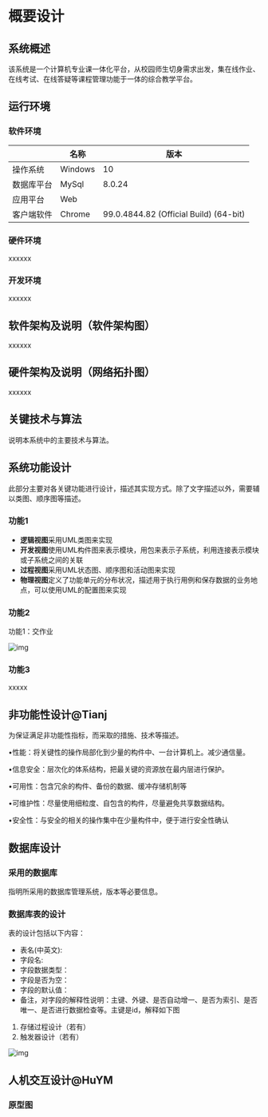 # 概要设计

## 系统概述

该系统是一个计算机专业课一体化平台，从校园师生切身需求出发，集在线作业、在线考试、在线答疑等课程管理功能于一体的综合教学平台。

## 运行环境

### 软件环境

|            | **名称** | **版本**                               |
| ---------- | -------- | -------------------------------------- |
| 操作系统   | Windows  | 10                                     |
| 数据库平台 | MySql    | 8.0.24                                 |
| 应用平台   | Web      |                                        |
| 客户端软件 | Chrome   | 99.0.4844.82 (Official Build) (64-bit) |

### 硬件环境

xxxxxx

### 开发环境

xxxxxx

## 软件架构及说明（软件架构图）

xxxxxx

## 硬件架构及说明（网络拓扑图）

xxxxxx

## 关键技术与算法

说明本系统中的主要技术与算法。

## 系统功能设计

此部分主要对各关键功能进行设计，描述其实现方式。除了文字描述以外，需要辅以类图、顺序图等描述。

### 功能1

- **逻辑视图**采用UML类图来实现
- **开发视图**使用UML构件图来表示模块，用包来表示子系统，利用连接表示模块或子系统之间的关联
- **过程视图**采用UML状态图、顺序图和活动图来实现
- **物理视图**定义了功能单元的分布状况，描述用于执行用例和保存数据的业务地点，可以使用UML的配置图来实现

### 功能2



功能1：交作业

![img](https://hellowhu.feishu.cn/space/api/box/stream/download/asynccode/?code=Y2VjNzEyOTUxYzVmMjY3OGM5MDA0NTUwYjEwZDNlYjdfakpKcWFJdHh4b0VGZ0FKY3VUcmo4enFsZUdDcGRIV3hfVG9rZW46Ym94Y240NzJKdTJLN2ZiNzRWdGpiNno2bGRjXzE2NTE5MjY1NTk6MTY1MTkzMDE1OV9WNA)



### 功能3

xxxxx

## 非功能性设计@Tianj

为保证满足非功能性指标，而采取的措施、技术等描述。



•性能：将关键性的操作局部化到少量的构件中、一台计算机上。减少通信量。

•信息安全：层次化的体系结构，把最关键的资源放在最内层进行保护。

•可用性：包含冗余的构件、备份的数据、缓冲存储机制等

•可维护性：尽量使用细粒度、自包含的构件，尽量避免共享数据结构。

•安全性：与安全的相关的操作集中在少量构件中，便于进行安全性确认



## 数据库设计

### 采用的数据库

指明所采用的数据库管理系统，版本等必要信息。

### 数据库表的设计

表的设计包括以下内容：

- 表名(中英文):
- 字段名:
- 字段数据类型：
- 字段是否为空：
- 字段的默认值：
- 备注，对字段的解释性说明：主键、外键、是否自动增一、是否为索引、是否唯一、是否进行数据检查等。主键是id，解释如下图

1. 存储过程设计（若有）
2. 触发器设计（若有）

![img](https://hellowhu.feishu.cn/space/api/box/stream/download/asynccode/?code=ODFiYmE1OWY5OTdhOWMxNzg0YTliNDEwZTFhMjdjOTRfcmt2WndrWjBWdVhxcGFOTkNnWXo5SUM0NlJOZFZoMFdfVG9rZW46Ym94Y25ISjR0RHFnZEhkNzRZYnQ5SmFvUkFmXzE2NTE5MjY1NTk6MTY1MTkzMDE1OV9WNA)

## 人机交互设计@HuYM

### 原型图

